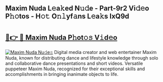 ## Maxim Nuda L𝚎a𝚔ed N𝚞𝚍e - Part-9r2 Vi𝚍𝚎o P𝚑𝚘tos - H𝚘𝚝 O𝚗𝚕yf𝚊ns L𝚎a𝚔s IxQ9d

# <h2><a href="http://kfc4zq.oniu.top/?m=Maxim+Nuda">🔗👉 🔴 Maxim Nuda P𝚑ot𝚘𝚜 V𝚒d𝚎o</a></h2>

[![Maxim Nuda Nu𝚍e𝚜](https://i.imgur.com/0qMVB7G.gif)](http://kfc4zq.oniu.top/?m=Maxim+Nuda)
Digital media creator and web entertainer Maxim Nuda, known for distributing dance and lifestyle knowledge through solo and collaborative dance presentations and short videos. Versatile puppeteer Maxim Nuda, recognized for their exceptional skills and accomplishments in bringing inanimate objects to life.  

